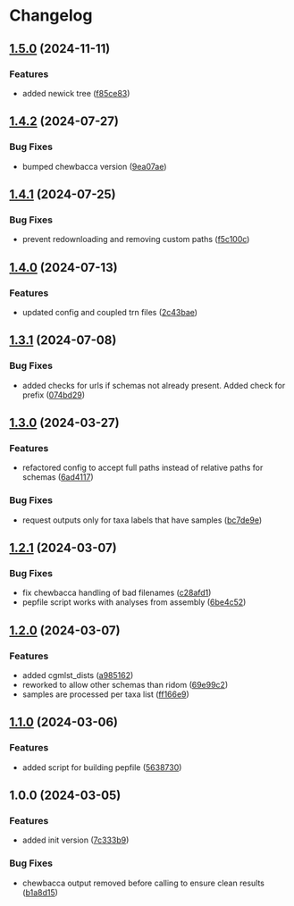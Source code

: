 # Changelog

## [1.5.0](https://github.com/cuspuk/workflow_cgMLST_outbreaks/compare/v1.4.2...v1.5.0) (2024-11-11)


### Features

* added newick tree ([f85ce83](https://github.com/cuspuk/workflow_cgMLST_outbreaks/commit/f85ce83cf435ed5a0b98cb977c2b52365ca59621))

## [1.4.2](https://github.com/cuspuk/workflow_cgMLST_outbreaks/compare/v1.4.1...v1.4.2) (2024-07-27)


### Bug Fixes

* bumped chewbacca version ([9ea07ae](https://github.com/cuspuk/workflow_cgMLST_outbreaks/commit/9ea07ae56ad46c75be228d44e60483089f5deb69))

## [1.4.1](https://github.com/cuspuk/workflow_cgMLST_outbreaks/compare/v1.4.0...v1.4.1) (2024-07-25)


### Bug Fixes

* prevent redownloading and removing custom paths ([f5c100c](https://github.com/cuspuk/workflow_cgMLST_outbreaks/commit/f5c100c8d9cdb8fd31ad4a15198ded8efe4de576))

## [1.4.0](https://github.com/cuspuk/workflow_cgMLST_outbreaks/compare/v1.3.1...v1.4.0) (2024-07-13)


### Features

* updated config and coupled trn files ([2c43bae](https://github.com/cuspuk/workflow_cgMLST_outbreaks/commit/2c43baec05e5a64d74ca7f5b5c2e27bd10c9ba4a))

## [1.3.1](https://github.com/cuspuk/workflow_cgMLST_outbreaks/compare/v1.3.0...v1.3.1) (2024-07-08)


### Bug Fixes

* added checks for urls if schemas not already present. Added check for prefix ([074bd29](https://github.com/cuspuk/workflow_cgMLST_outbreaks/commit/074bd29e602fc89ffdfdd1af143bd37bd9c260f7))

## [1.3.0](https://github.com/xsitarcik/cgMLST_outbreaks/compare/v1.2.1...v1.3.0) (2024-03-27)


### Features

* refactored config to accept full paths instead of relative paths for schemas ([6ad4117](https://github.com/xsitarcik/cgMLST_outbreaks/commit/6ad41174c844cf402a6b360cfb94a7e7f7f1ab5c))


### Bug Fixes

* request outputs only for taxa labels that have samples ([bc7de9e](https://github.com/xsitarcik/cgMLST_outbreaks/commit/bc7de9edf106a663b435cffc9e0ad48a958eb268))

## [1.2.1](https://github.com/xsitarcik/cgMLST_outbreaks/compare/v1.2.0...v1.2.1) (2024-03-07)


### Bug Fixes

* fix chewbacca handling of bad filenames ([c28afd1](https://github.com/xsitarcik/cgMLST_outbreaks/commit/c28afd1de7dd87c839ddccf52216dc184fb4e800))
* pepfile script works with analyses from assembly ([6be4c52](https://github.com/xsitarcik/cgMLST_outbreaks/commit/6be4c523f3ade009a1328b634fe20cf46ed8b0be))

## [1.2.0](https://github.com/xsitarcik/cgMLST_outbreaks/compare/v1.1.0...v1.2.0) (2024-03-07)


### Features

* added cgmlst_dists ([a985162](https://github.com/xsitarcik/cgMLST_outbreaks/commit/a98516225a06c16f32a145dc42a49f7045371c3f))
* reworked to allow other schemas than ridom ([69e99c2](https://github.com/xsitarcik/cgMLST_outbreaks/commit/69e99c2c109d1976953429ff55e72e7d628b57dd))
* samples are processed per taxa list ([ff166e9](https://github.com/xsitarcik/cgMLST_outbreaks/commit/ff166e99f266ba8058a74a3185a88adeb80fbc0c))

## [1.1.0](https://github.com/xsitarcik/cgMLST_outbreaks/compare/v1.0.0...v1.1.0) (2024-03-06)


### Features

* added script for building pepfile ([5638730](https://github.com/xsitarcik/cgMLST_outbreaks/commit/56387301f787b0fc6c5489ff930f60778c8b4e69))

## 1.0.0 (2024-03-05)


### Features

* added init version ([7c333b9](https://github.com/xsitarcik/cgmlst_outbreaks/commit/7c333b9c6064fd00aa9b822cc101ea28850e0375))


### Bug Fixes

* chewbacca output removed before calling to ensure clean results ([b1a8d15](https://github.com/xsitarcik/cgmlst_outbreaks/commit/b1a8d155dbd624538df1fdac1a96c1657ae73fc2))
